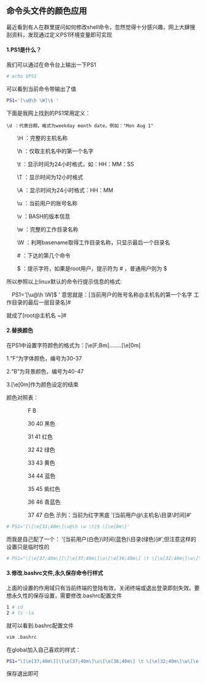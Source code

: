 ## 命令头文件的颜色应用
最近看到有人在群里提问如何修改shell命令，忽然觉得十分感兴趣，网上大肆搜刮资料，发现通过定义PS1环境变量即可实现

#### 1.PS1是什么？
我们可以通过在命令台上输出一下PS1
```bash
# echo $PS1
```
可以看到当前命令带输出了值
```bash
PS1='[\u@\h \W]\$ '
```

下面是我网上找到的PS1常用定义：

    \d ：代表日期，格式为weekday month date，例如："Mon Aug 1"

　　\H ：完整的主机名称

　　\h ：仅取主机名中的第一个名字

　　\t ：显示时间为24小时格式，如：HH：MM：SS

　　\T ：显示时间为12小时格式

　　\A ：显示时间为24小时格式：HH：MM

　　\u ：当前用户的账号名称

　　\v ：BASH的版本信息

　　\w ：完整的工作目录名称

　　\W ：利用basename取得工作目录名称，只显示最后一个目录名

　　\# ：下达的第几个命令

　　\$ ：提示字符，如果是root用户，提示符为 # ，普通用户则为 $
  
  所以参照以上linux默认的命令行提示信息的格式:
  
　PS1='[\u@\h \W]\$ '  意思就是：[当前用户的账号名称@主机名的第一个名字 工作目录的最后一层目录名]#
 
 就成了[root@主机名 ~]# 
 
 #### 2.替换颜色
 
 在PS1中设置字符颜色的格式为：\[\e[F;Bm\]........\[\e[0m\]
 
 1.“F“为字体颜色，编号为30-37
 
 2.“B”为背景颜色，编号为40-47
 
 3.\[\e[0m\]作为颜色设定的结束
 
 颜色对照表：

　　　　F    B

　　　　30  40 黑色

　　　　31  41 红色

　　　　32  42 绿色

　　　　33  43 黄色

　　　　34  44 蓝色

　　　　35  45 紫红色

　　　　36  46 青蓝色

　　　　37  47 白色
 示列：当前为红字黑底 '[当前用户@\主机名\目录\时间\]#'
```bash
# PS1='[\[\e[31;40m\]\u@\h \w \t]$ \[\e[0m\]'
```
而我是自己配了一个： '[当前用户(白色)\时间(蓝色)\目录(绿色)]#',但注意这样的设置只是临时性的
```bash
# PS1="\[\e[37;40m\][\[\e[37;40m\]\u\[\e[36;40m\] \t \[\e[32;40m\]\w\[\e[0m\]]\\$ "
```
#### 3.修改.bashrc文件,永久保存命令行样式

上面的设置的作用域只有当前终端的登陆有效，关闭终端或退出登录即刻失效。要想永久性的保存设置，需要修改.bashrc配置文件
```bash
1 # cd
2 # ls -la
```
就可以看到.bashrc配置文件
```bash
vim .bashrc
```
在global加入自己喜欢的样式：
```bash
PS1="\[\e[37;40m\][\[\e[37;40m\]\u\[\e[36;40m\] \t \[\e[32;40m\]\w\[\e[0m\]]\\$ "
```
保存退出即可
 
 
 
 
 
 
 
 
 
 
 
 
 
 
 
 
 
 
 
 
 
 
 
 
  
  
